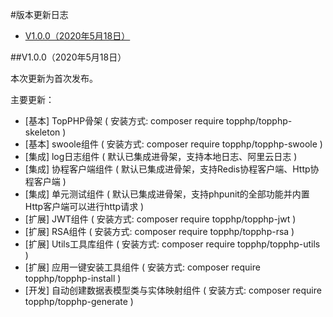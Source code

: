 #版本更新日志

* <a href="#1.0.0">V1.0.0（2020年5月18日）</a>

##<a name="1.0.0">V1.0.0（2020年5月18日）</a>

本次更新为首次发布。

主要更新：

* [基本] TopPHP骨架 ( 安装方式: composer require topphp/topphp-skeleton )
* [基本] swoole组件 ( 安装方式: composer require topphp/topphp-swoole )
* [集成] log日志组件 ( 默认已集成进骨架，支持本地日志、阿里云日志 )
* [集成] 协程客户端组件 ( 默认已集成进骨架，支持Redis协程客户端、Http协程客户端 )
* [集成] 单元测试组件 ( 默认已集成进骨架，支持phpunit的全部功能并内置Http客户端可以进行http请求 )
* [扩展] JWT组件 ( 安装方式: composer require topphp/topphp-jwt )
* [扩展] RSA组件 ( 安装方式: composer require topphp/topphp-rsa )
* [扩展] Utils工具库组件 ( 安装方式: composer require topphp/topphp-utils )
* [扩展] 应用一键安装工具组件 ( 安装方式: composer require topphp/topphp-install )
* [开发] 自动创建数据表模型类与实体映射组件 ( 安装方式: composer require topphp/topphp-generate )